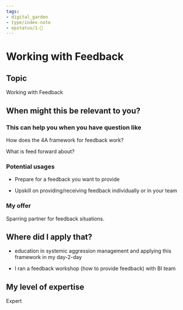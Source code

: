 ```yaml
---
tags: 
- digital_garden
- type/index-note
- epstatus/1-🌱
---
```

# Working with Feedback
## Topic

Working with Feedback

## When might this be relevant to you?

### This can help you when you have question like

How does the 4A framework for feedback work?

What is feed forward about?

### Potential usages

-   Prepare for a feedback you want to provide
    
-   Upskill on providing/receiving feedback individually or in your team
    

### My offer

Sparring partner for feedback situations.

## Where did I apply that?

-   education in systemic aggression management and applying this framework in my day-2-day
    
-   I ran a feedback workshop (how to provide feedback) with BI team
    

## My level of expertise

Expert